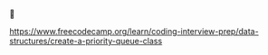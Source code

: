 🔗

https://www.freecodecamp.org/learn/coding-interview-prep/data-structures/create-a-priority-queue-class
